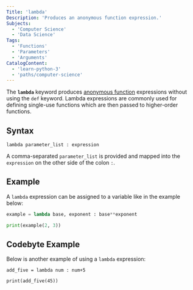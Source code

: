 ```yaml
---
Title: 'lambda'
Description: 'Produces an anonymous function expression.'
Subjects:
  - 'Computer Science'
  - 'Data Science'
Tags:
  - 'Functions'
  - 'Parameters'
  - 'Arguments'
CatalogContent:
  - 'learn-python-3'
  - 'paths/computer-science'
---
```


The **`lambda`** keyword produces [anonymous function](https://www.codecademy.com/resources/docs/python/functions/anonymous-functions) expressions without using the `def` keyword. Lambda expressions are commonly used for defining single-use functions which are then passed to higher-order functions.

## Syntax

```pseudo
lambda parameter_list : expression
```

A comma-separated `parameter_list` is provided and mapped into the `expression` on the other side of the colon `:`.

## Example

A `lambda` expression can be assigned to a variable like in the example below:

```py
example = lambda base, exponent : base**exponent

print(example(2, 3))
```

## Codebyte Example

Below is another example of using a `lambda` expression:

```codebyte/python
add_five = lambda num : num+5

print(add_five(45))
```

